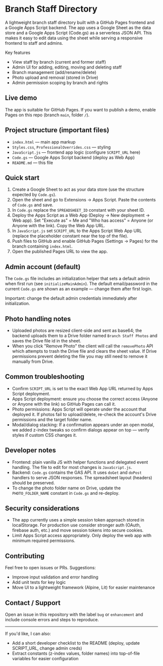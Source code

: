 # Branch Staff Directory

A lightweight branch staff directory built with a GitHub Pages frontend and a Google Apps Script backend. The app uses a Google Sheet as the data store and a Google Apps Script (Code.gs) as a serverless JSON API. This makes it easy to edit data using the sheet while serving a responsive frontend to staff and admins.

Key features

- View staff by branch (current and former staff)
- Admin UI for adding, editing, moving and deleting staff
- Branch management (add/rename/delete)
- Photo upload and removal (stored in Drive)
- Admin permission scoping by branch and rights

## Live demo

The app is suitable for GitHub Pages. If you want to publish a demo, enable Pages on this repo (branch `main`, folder `/`).

## Project structure (important files)

- `index.html` — main app markup
- `Styles.css`, `ProfessionalOverrides.css` — styling
- `JavaScript.js` — frontend app logic (configure `SCRIPT_URL` here)
- `Code.gs` — Google Apps Script backend (deploy as Web App)
- `README.md` — this file

## Quick start

1. Create a Google Sheet to act as your data store (use the structure expected by `Code.gs`).
2. Open the sheet and go to Extensions → Apps Script. Paste the contents of `Code.gs` and save.
3. In `Code.gs` replace the `SPREADSHEET_ID` constant with your sheet ID.
4. Deploy the Apps Script as a Web App (Deploy → New deployment → Web app). Set "Execute as" = Me and "Who has access" = Anyone (or Anyone with the link). Copy the Web App URL.
5. In `JavaScript.js` set `SCRIPT_URL` to the Apps Script Web App URL (replace the placeholder constant near the top of the file).
6. Push files to GitHub and enable GitHub Pages (Settings → Pages) for the branch containing `index.html`.
7. Open the published Pages URL to view the app.

## Admin account (default)

The `Code.gs` file includes an initialization helper that sets a default admin when first run (see `initializeMainAdmin`). The default email/password in the current `Code.gs` are shown as an example — change them after first login.

Important: change the default admin credentials immediately after initialization.

## Photo handling notes

- Uploaded photos are resized client-side and sent as base64; the backend uploads them to a Drive folder named `Branch Staff Photos` and saves the Drive file id in the sheet.
- When you click "Remove Photo" the client will call the `removePhoto` API which attempts to trash the Drive file and clears the sheet value. If Drive permissions prevent deleting the file you may still need to remove it manually from Drive.

## Common troubleshooting

- Confirm `SCRIPT_URL` is set to the exact Web App URL returned by Apps Script deployment.
- Apps Script deployment: ensure you choose the correct access (Anyone or Anyone with the link) so GitHub Pages can call it.
- Photo permissions: Apps Script will operate under the account that deployed it. If photos fail to upload/delete, re-check the account's Drive permissions and the target folder name.
- Modal/dialog stacking: If a confirmation appears under an open modal, we added z-index tweaks so confirm dialogs appear on top — verify styles if custom CSS changes it.

## Developer notes

- Frontend: plain vanilla JS with helper functions and delegated event handling. The file to edit for most changes is `JavaScript.js`.
- Backend: `Code.gs` contains the GAS API. It uses `doGet` and `doPost` handlers to serve JSON responses. The spreadsheet layout (headers) should be preserved.
- To change the photo folder name on Drive, update the `PHOTO_FOLDER_NAME` constant in `Code.gs` and re-deploy.

## Security considerations

- The app currently uses a simple session token approach stored in localStorage. For production use consider stronger auth (OAuth, firebase auth, etc.) and move session tokens into secure cookies.
- Limit Apps Script access appropriately. Only deploy the web app with minimum required permissions.

## Contributing

Feel free to open issues or PRs. Suggestions:

- Improve input validation and error handling
- Add unit tests for key logic
- Move UI to a lightweight framework (Alpine, Lit) for easier maintenance

## Contact / Support

Open an issue in this repository with the label `bug` or `enhancement` and include console errors and steps to reproduce.

---

If you'd like, I can also:

- Add a short developer checklist to the README (deploy, update SCRIPT_URL, change admin creds)
- Extract constants (z-index values, folder names) into top-of-file variables for easier configuration
